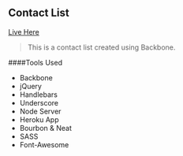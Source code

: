 ## Contact List

[Live Here](http://development.tiy-nick-contactlist.divshot.io/)

> This is a contact list created using Backbone.

####Tools Used
* Backbone 
* jQuery
* Handlebars
* Underscore
* Node Server
* Heroku App
* Bourbon & Neat
* SASS
* Font-Awesome
